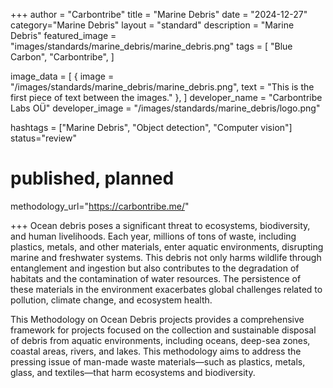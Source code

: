 +++
author = "Carbontribe"
title = "Marine Debris"
date = "2024-12-27"
category="Marine Debris"
layout = "standard"
description = "Marine Debris"
featured_image = "images/standards/marine_debris/marine_debris.png"
tags = [
    "Blue Carbon",
    "Carbontribe",
]

image_data = [
  { image = "/images/standards/marine_debris/marine_debris.png", text = "This is the first piece of text between the images." },
]
developer_name = "Carbontribe Labs OÜ"
developer_image = "/images/standards/marine_debris/logo.png"

hashtags = ["Marine Debris", "Object detection", "Computer vision"]
status="review"
# published, planned

methodology_url="https://carbontribe.me/"

+++
Ocean debris poses a significant threat to ecosystems, biodiversity, and human livelihoods. Each year, millions of tons of waste, including plastics, metals, and other materials, enter aquatic environments, disrupting marine and freshwater systems. This debris not only harms wildlife through entanglement and ingestion but also contributes to the degradation of habitats and the contamination of water resources. The persistence of these materials in the environment exacerbates global challenges related to pollution, climate change, and ecosystem health.

This Methodology on Ocean Debris projects provides a comprehensive framework for projects focused on the collection and sustainable disposal of debris from aquatic environments, including oceans, deep-sea zones, coastal areas, rivers, and lakes. This methodology aims to address the pressing issue of man-made waste materials—such as plastics, metals, glass, and textiles—that harm ecosystems and biodiversity.
